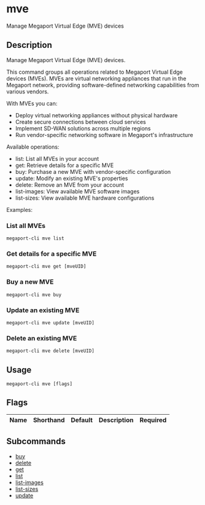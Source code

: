 # mve

Manage Megaport Virtual Edge (MVE) devices

## Description

Manage Megaport Virtual Edge (MVE) devices.

This command groups all operations related to Megaport Virtual Edge devices (MVEs).
MVEs are virtual networking appliances that run in the Megaport network, providing
software-defined networking capabilities from various vendors.

With MVEs you can:
- Deploy virtual networking appliances without physical hardware
- Create secure connections between cloud services
- Implement SD-WAN solutions across multiple regions
- Run vendor-specific networking software in Megaport's infrastructure

Available operations:
- list: List all MVEs in your account
- get: Retrieve details for a specific MVE
- buy: Purchase a new MVE with vendor-specific configuration
- update: Modify an existing MVE's properties
- delete: Remove an MVE from your account
- list-images: View available MVE software images
- list-sizes: View available MVE hardware configurations

Examples:
### List all MVEs
```
megaport-cli mve list

```
### Get details for a specific MVE
```
megaport-cli mve get [mveUID]

```
### Buy a new MVE
```
megaport-cli mve buy

```
### Update an existing MVE
```
megaport-cli mve update [mveUID]

```
### Delete an existing MVE
```
megaport-cli mve delete [mveUID]

```


## Usage

```
megaport-cli mve [flags]
```







## Flags

| Name | Shorthand | Default | Description | Required |
|------|-----------|---------|-------------|----------|


## Subcommands

* [buy](megaport-cli_mve_buy.md)
* [delete](megaport-cli_mve_delete.md)
* [get](megaport-cli_mve_get.md)
* [list](megaport-cli_mve_list.md)
* [list-images](megaport-cli_mve_list-images.md)
* [list-sizes](megaport-cli_mve_list-sizes.md)
* [update](megaport-cli_mve_update.md)

